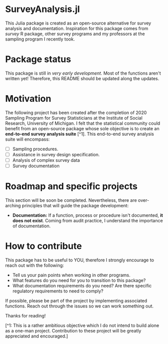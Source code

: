 # SurveyAnalysis.jl
This Julia package is created as an open-source alternative for survey analysis and documentation. Inspiration for this package comes from *survey* R package, other survey programs and my professors at the sampling program I recently took.

# Package status

This package is still in *very early development*. Most of the functions aren't written yet! Therefore, this README should be updated along the updates.

# Motivation
The following project has been created after the completion of 2020 Sampling Program for Survey Statisticians at the Institute of Social Research, University of Michigan. I felt that the statistical community could benefit from an open-source package whose sole objective is to create an **end-to-end survey analysis suite** [^1]. This end-to-end survey analysis suite will encompass:

- [ ] Sampling procedures.
- [ ] Assistance in survey design specification.
- [ ] Analysis of complex survey data
- [ ] Survey documentation

# Roadmap and specific projects
This section will be soon be completed. Nevertheless, there are over-arching principles that will guide the package development:

- **Documentation:** If a function, process or procedure isn't documented, **it does not exist**. Coming from audit practice, I understand the importance of documentation.

# How to contribute

This package has to be useful to YOU, therefore I strongly encourage to reach out with the following:

- Tell us your pain points when working in other programs.
- What features do you need for you to transition to this package?
- What documentation requirements do you need? Are there specific regulatory requirements to need to comply?

If possible, please be part of the project by implementing associated functions. Reach out through the issues so we can work something out.

Thanks for reading!

[^1: This is a rather ambitious objective which I do not intend to build alone as a one-man project. Contribution to these project will be greatly appreciated and encouraged.]
